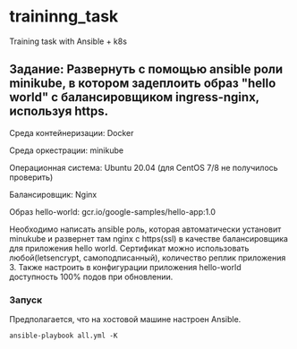 # traininng_task
Training task with Ansible + k8s

## Задание: Развернуть с помощью ansible роли minikube, в котором задеплоить образ "hello world" с балансировщиком ingress-nginx, используя https.

Среда контейнеризации: Docker

Среда оркестрации: minikube

Операционная система: Ubuntu 20.04 (для CentOS 7/8 не получилось проверить)

Балансировщик: Nginx

Образ hello-world: gcr.io/google-samples/hello-app:1.0

Необходимо написать ansible роль, которая автоматически установит minukube и развернет там nginx с https(ssl) в качестве балансировщика для приложения hello world. Сертификат можно использовать любой(letsencrypt, самоподписанный), количество реплик приложения 3. Также настроить в конфигурации приложения hello-world доступность 100% подов при обновлении.

### Запуск
Предполагается, что на хостовой машине настроен Ansible.

    ansible-playbook all.yml -K
